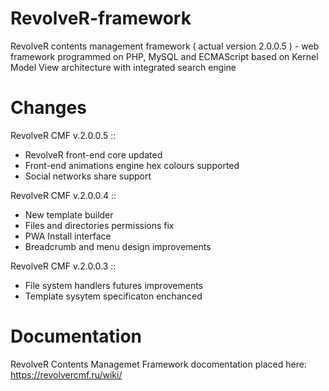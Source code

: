 # RevolveR-framework

RevolveR contents management framework ( actual version 2.0.0.5 ) - web framework programmed on PHP, MySQL and ECMAScript based on Kernel Model View architecture with integrated search engine

# Changes

RevolveR CMF v.2.0.0.5 ::

 - RevolveR front-end core updated
 - Front-end animations engine hex colours supported
 - Social networks share support

RevolveR CMF v.2.0.0.4 ::

 - New template builder
 - Files and directories permissions fix
 - PWA Install interface
 - Breadcrumb and menu design improvements

RevolveR CMF v.2.0.0.3 ::

 - File system handlers futures improvements
 - Template sysytem specificaton enchanced

# Documentation

RevolveR Contents Managemet Framework docomentation placed here: https://revolvercmf.ru/wiki/
